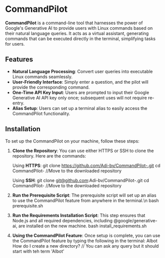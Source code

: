 # CommandPilot

**CommandPilot** is a command-line tool that harnesses the power of Google's Generative AI to provide users with Linux commands based on their natural language queries. It acts as a virtual assistant, generating commands that can be executed directly in the terminal, simplifying tasks for users.

## Features

- **Natural Language Processing**: Convert user queries into executable Linux commands seamlessly.
- **User-Friendly Interface**: Simply enter a question, and the pilot will provide the corresponding command.
- **One-Time API Key Input**: Users are prompted to input their Google Generative AI API key only once; subsequent uses will not require re-entry.
- **Alias Setup**: Users can set up a terminal alias to easily access the CommandPilot functionality.

## Installation

To set up the CommandPilot on your machine, follow these steps:

1. **Clone the Repository**:
   You can use either HTTPS or SSH to clone the repository. Here are the commands:
   
   Using **HTTPS**:
   git clone https://github.com/Adi-bv/CommandPilot-.git
   cd CommandPilot-  //Move to the downloaded repository

   Using **SSH**:
   git clone git@github.com:Adi-bv/CommandPilot-.git
   cd CommandPilot-  //Move to the downloaded repository

2. **Run the Prerequisite Script**:
   The prerequisite script will set up an alias to use the CommandPilot feature from anywhere in the terminal.\n
   bash prerequisite.sh

3. **Run the Requirements Installation Script**:
   This step ensures that Node.js and all required dependencies, including @google/generative-ai, are installed on the new machine.
   bash install_requirements.sh

4. **Using the CommandPilot Feature**:
   Once setup is complete, you can use the CommandPilot feature by typing the following in the terminal:
   AIbot How do I create a new directory?   // You can ask any query but it should start with teh term 'AIbot'



